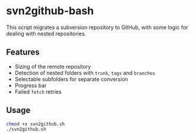 # svn2github-bash

This script migrates a subversion repository to GitHub, with some logic for dealing with nested repositories.

## Features
- Sizing of the remote repository
- Detection of nested folders with `trunk`, `tags` and `branches`
- Selectable subfolders for separate conversion
- Progress bar
- Failed `fetch` retries

## Usage
```bash
chmod +x svn2github.sh
./svn2github.sh
```
